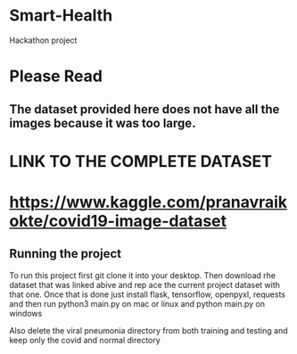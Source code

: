 # Smart-Health
Hackathon project
# Please Read
## The dataset provided here does not have all the images because it was too large.
# LINK TO THE COMPLETE DATASET 
# https://www.kaggle.com/pranavraikokte/covid19-image-dataset

## Running the project 
To run this project first git clone it into your desktop. Then download rhe dataset that was linked abive and rep
ace the current project dataset with that one. Once that is done just install flask, tensorflow, openpyxl, requests and then run python3 main.py on mac or linux and python main.py on windows


Also delete the viral pneumonia directory from both training and testing and keep only the covid and normal directory
